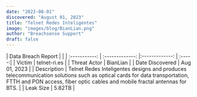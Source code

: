 ```yaml
---
date: "2023-08-01"
discovered: "August 01, 2023"
title: "Telnet Redes Inteligentes"
image: "images/blog/BianLian.png"
author: "Breachsense Support"
draft: false
---
```


| Data Breach Report           |              | 
| :-----------: | :-------------:     |:-------------:    | :-----:|
| Victim      | telnet-ri.es      | 
| Threat Actor      | BianLian      | 
| Date Discovered      | Aug 01, 2023      | 
| Description      | Telnet Redes Inteligentes designs and produces telecommunication solutions such as optical cards for data transportation, FTTH and PON access, fiber optic cables and mobile fractal antennas for BTS.      | 
| Leak Size      | 5.82TB      | 

